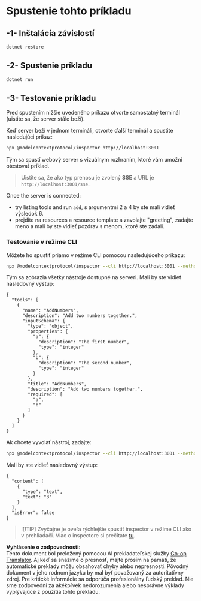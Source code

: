 <!--
CO_OP_TRANSLATOR_METADATA:
{
  "original_hash": "2a58caa6e11faa09470b7f81e6729652",
  "translation_date": "2025-06-18T06:07:45+00:00",
  "source_file": "03-GettingStarted/05-sse-server/solution/dotnet/README.md",
  "language_code": "sk"
}
-->
# Spustenie tohto príkladu

## -1- Inštalácia závislostí

```bash
dotnet restore
```

## -2- Spustenie príkladu

```bash
dotnet run
```

## -3- Testovanie príkladu

Pred spustením nižšie uvedeného príkazu otvorte samostatný terminál (uistite sa, že server stále beží).

Keď server beží v jednom termináli, otvorte ďalší terminál a spustite nasledujúci príkaz:

```bash
npx @modelcontextprotocol/inspector http://localhost:3001
```

Tým sa spustí webový server s vizuálnym rozhraním, ktoré vám umožní otestovať príklad.

> Uistite sa, že ako typ prenosu je zvolený **SSE** a URL je `http://localhost:3001/sse`.

Once the server is connected: 

- try listing tools and run `add`, s argumentmi 2 a 4 by ste mali vidieť výsledok 6.
- prejdite na resources a resource template a zavolajte "greeting", zadajte meno a mali by ste vidieť pozdrav s menom, ktoré ste zadali.

### Testovanie v režime CLI

Môžete ho spustiť priamo v režime CLI pomocou nasledujúceho príkazu:

```bash 
npx @modelcontextprotocol/inspector --cli http://localhost:3001 --method tools/list
```

Tým sa zobrazia všetky nástroje dostupné na serveri. Mali by ste vidieť nasledovný výstup:

```text
{
  "tools": [
    {
      "name": "AddNumbers",
      "description": "Add two numbers together.",
      "inputSchema": {
        "type": "object",
        "properties": {
          "a": {
            "description": "The first number",
            "type": "integer"
          },
          "b": {
            "description": "The second number",
            "type": "integer"
          }
        },
        "title": "AddNumbers",
        "description": "Add two numbers together.",
        "required": [
          "a",
          "b"
        ]
      }
    }
  ]
}
```

Ak chcete vyvolať nástroj, zadajte:

```bash
npx @modelcontextprotocol/inspector --cli http://localhost:3001 --method tools/call --tool-name AddNumbers --tool-arg a=1 --tool-arg b=2
```

Mali by ste vidieť nasledovný výstup:

```text
{
  "content": [
    {
      "type": "text",
      "text": "3"
    }
  ],
  "isError": false
}
```

> ![!TIP]
> Zvyčajne je oveľa rýchlejšie spustiť inspector v režime CLI ako v prehliadači.
> Viac o inspectore si prečítate [tu](https://github.com/modelcontextprotocol/inspector).

**Vyhlásenie o zodpovednosti**:  
Tento dokument bol preložený pomocou AI prekladateľskej služby [Co-op Translator](https://github.com/Azure/co-op-translator). Aj keď sa snažíme o presnosť, majte prosím na pamäti, že automatické preklady môžu obsahovať chyby alebo nepresnosti. Pôvodný dokument v jeho rodnom jazyku by mal byť považovaný za autoritatívny zdroj. Pre kritické informácie sa odporúča profesionálny ľudský preklad. Nie sme zodpovední za akékoľvek nedorozumenia alebo nesprávne výklady vyplývajúce z použitia tohto prekladu.